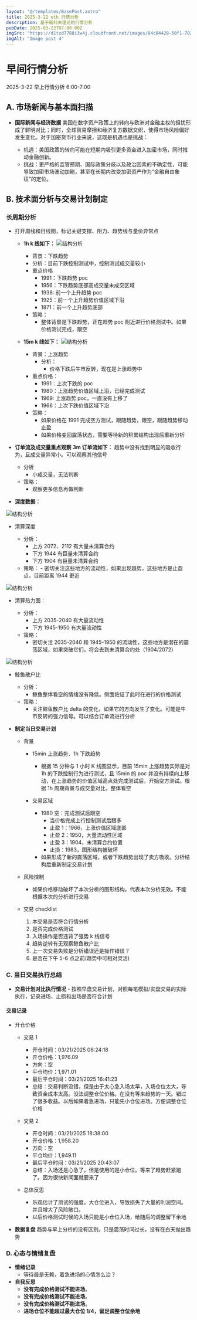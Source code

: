 ```yaml
---
layout: "@/templates/BasePost.astro"
title: 2025-3-22 eth 行情分析
description: 基于威科夫理论的行情分析
pubDate: 2025-03-22T07:00:00Z
imgSrc: "https://d1txd7788i3w4j.cloudfront.net/images/84c84428-50f1-7025-b778-548a97e9da87/2025-03-20/1742510605858-tradingview15m.jpg"
imgAlt: "Image post 4"
---
```


# 早间行情分析

2025-3-22 早上行情分析 6:00-7:00

## A. 市场新闻与基本面扫描

- **国际新闻与经济数据**
  美国在数字资产政策上的转向与欧洲对金融主权的担忧形成了鲜明对比；同时，全球贸易摩擦和经济复苏数据交织，使得市场风险偏好发生变化。对于加密货币行业来说，这既是机遇也是挑战：

  - 机遇：美国政策的转向可能在短期内吸引更多资金进入加密市场，同时推动金融创新。
  - 挑战：更严格的监管预期、国际政策分歧以及政治因素的不确定性，可能导致加密市场波动加剧，甚至在长期内改变加密资产作为“金融自由象征”的定位。

## B. 技术面分析与交易计划制定

### 长周期分析

- 打开周线和日线图，标记关键支撑、阻力、趋势线与量价异常点

  - **1h k 线如下：**
    ![结构分析](https://d1txd7788i3w4j.cloudfront.net/images/84c84428-50f1-7025-b778-548a97e9da87/2025-03-20/1742510605819-tradingview1h.jpg)

    - 背景：下跌趋势
    - 分析：目前下跌控制测试中，控制测试成交量较小
    - 重点价格
      - 1991：下跌趋势 poc
      - 1956：下跌趋势底部高成交量未成交区域
      - 1938: 前一个上升趋势 poc
      - 1925：前一个上升趋势价值区域下沿
      - 1871：前一个上升趋势底部
    - 策略：
      - 整体背景是下跌趋势，正在趋势 poc 附近进行价格测试中。如果价格测试完成，跟空

  - **15m k 线如下：**
    ![结构分析](https://d1txd7788i3w4j.cloudfront.net/images/84c84428-50f1-7025-b778-548a97e9da87/2025-03-20/1742510605858-tradingview15m.jpg)
    - 背景：上涨趋势
      - 分析：
        - 价格下跌后牛市反转，现在是上涨趋势中
    - 重点价格：
      - 1991：上次下跌的 poc
      - 1980：上涨趋势价值区域上沿，已经完成测试
      - 1969: 上涨趋势 poc，一直没有上移了
      - 1966：上次下跌价值区域下沿
    - 策略：
      - 如果价格在 1991 完成空方测试，跟随趋势，跟空，跟随趋势移动止盈
      - 如果价格变回震荡状态，需要等待新的积累结构出现后重新分析

- **订单流及成交量重点观察**
  **3m 订单流如下：**
  趋势中没有找到明显的吸收行为，且成交量异常小。可以观察其他信号

  - 分析
    - 小成交量，无法判断
  - 策略：
    - 观察更多信息再做判断

- **深度数据：**

![结构分析](https://d1txd7788i3w4j.cloudfront.net/images/84c84428-50f1-7025-b778-548a97e9da87/2025-03-20/1742510602326-hyblock-liq-level.jpg)

- 清算深度

  - 分析：
    - 上方 2072、2112 有大量未清算合约
    - 下方 1944 有巨量未清算合约
    - 下方 1904 有巨量未清算合约
  - 策略： - 密切关注这些地方的流动性，如果出现趋势，这些地方是止盈点。目前距离 1944 更近

![结构分析](https://d1txd7788i3w4j.cloudfront.net/images/84c84428-50f1-7025-b778-548a97e9da87/2025-03-20/1742510603973-hyblock-liq-heap.jpg)

- 清算热力图：

  - 分析：
    - 上方 2035-2040 有大量流动性
    - 下方 1945-1950 有大量流动性
  - 策略：
    - 密切关注 2035-2040 和 1945-1950 的流动性，这些地方是潜在的震荡区域，如果突破它们，将会去到未清算合约处（1904/2072）

![结构分析](https://d1txd7788i3w4j.cloudfront.net/images/84c84428-50f1-7025-b778-548a97e9da87/2025-03-20/1742510602494-hyblock-whale.jpg)

- 鲸鱼散户比

  - 分析：
    - 鲸鱼整体看空的情绪没有降低。侧面佐证了此时在进行的价格测试
  - 策略：
    - 关注鲸鱼散户比 delta 的变化，如果它的方向发生了变化。可能是牛市反转的强力信号。可以结合订单流进行分析

- **制定当日交易计划**

  - 背景

    - 15min 上涨趋势、1h 下跌趋势
      - 根据 15 分钟与 1 小时 K 线图显示，目前 15min 上涨趋势实际是对 1h 的下跌控制行为进行测试，且 15min 的 poc 并没有持续向上移动，在上涨趋势的价值区域高点处完成测试后，开始空方测试。根据 1h 周期背景与成交量对比，整体看空
    - 交易区域

      - 1980 空：完成测试后跟空
        - 当价格完成上行控制测试后跟多
        - 止盈 1：1966，上涨价值区域底部
        - 止盈 2：1950，大量流动性区域
        - 止盈 3：1904，未清算合约位置
        - 止损：1983，图形结构被破坏
      - 如果形成了新的震荡区域，或者下跌趋势出现了卖方吸收。分析结构后重新制定交易计划

  - 风险控制
    - 如果价格移动破坏了本次分析的图形结构。代表本次分析无效。不能根据本次的分析进行交易
  - 交易 checklist
    1. 本交易是否符合行情分析
    2. 是否完成价格测试
    3. 入场操作是否违背了强势 k 线信号
    4. 趋势逆转有无观察鲸鱼散户比
    5. 上一次交易失败是分析错误还是操作错误？
    6. 是否在下午 5-6 点之前(趋势中可相对灵活)

### C. 当日交易执行总结

- **交易计划对比执行情况** - 按照早盘交易计划，对照每笔模拟/实盘交易的实际执行，记录进场、止损和出场是否符合计划

#### 交易记录

- 开仓价格

  - 交易 1
    - 开仓时间：03/21/2025 06:24:18
    - 开仓价格：1,976.09
    - 方向：空
    - 平仓均价：1,971.01
    - 最后平仓时间：03/21/2025 16:41:23
    - 总结：交易判断没错，但是由于太心急入场太早，入场仓位太大，导致资金成本太高。没法调整仓位价格。在没有等来趋势的一天。错过了很多收益。以后如果着急进场，只能先小仓位进场。方便调整仓位价格
  - 交易 2

    - 开仓时间：03/21/2025 18:38:00
    - 开仓价格：1,958.20
    - 方向：空
    - 平仓均价：1,949.11
    - 最后平仓时间：03/21/2025 20:43:07
    - 总结：入场还是心急了，但是使用的是小仓位。等来了趋势赶紧跑了。因为很快新闻面就要来了

  - 总体反思
    - 乐观估计了测试的强度。大仓位进入，导致损失了大量的利润空间。并且增大了风险敞口。
    - 以后价格测试时候的入场只能是小仓位入场，给随后的调整留下余地

- **数据复盘**
  趋势与早上分析的没有区别。只是震荡时间过长，没有在白天抛出趋势

### D. 心态与情绪复盘

- **情绪记录**
  - 等待最是无赖，着急进场的心情怎么治？
- **自我反思**
  - **没有完成价格测试不能进场**。
  - **没有完成价格测试不能进场**。
  - **没有完成价格测试不能进场**。
  - **进场仓位不能超过最大仓位 1/4，留足调整仓位余地**
